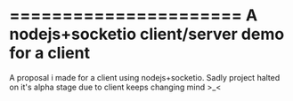 ======================
A nodejs+socketio client/server demo for a client
======================

A proposal i made for a client using nodejs+socketio. Sadly project halted on it's alpha stage due to client keeps changing mind >_<
